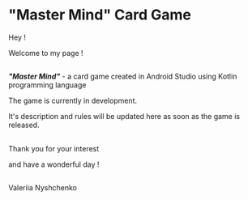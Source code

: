 # "Master Mind" Card Game

Hey !

Welcome to my page !

##

***"Master Mind"*** - a card game created in Android Studio using Kotlin programming language

The game is currently in development.

It's description and rules will be updated here as soon as the game is released.

##

Thank you for your interest

and have a wonderful day !

##

Valeriia Nyshchenko
